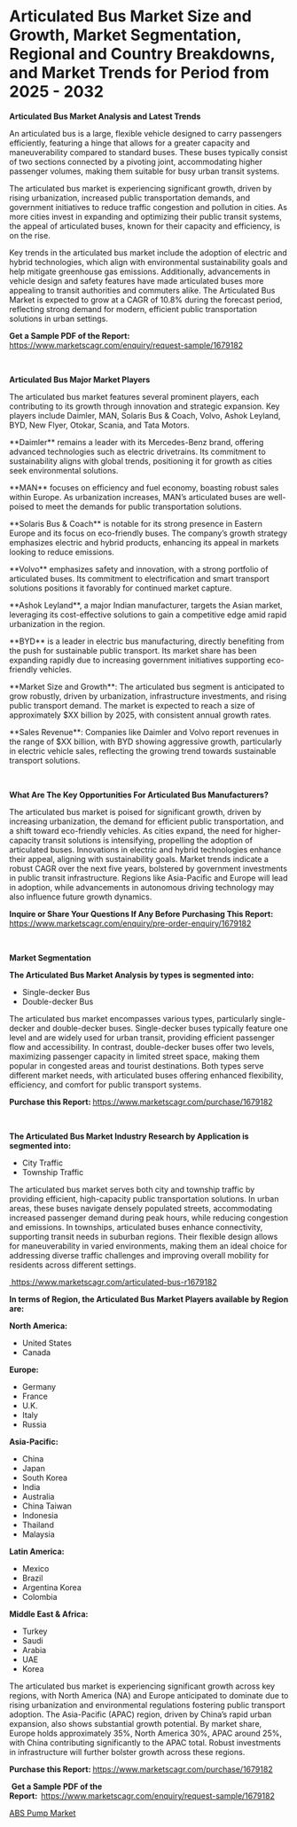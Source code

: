 <p><h1>Articulated Bus Market Size and Growth, Market Segmentation, Regional and Country Breakdowns, and Market Trends for Period from 2025 -  2032</h1></p><p><strong>Articulated Bus Market Analysis and Latest Trends</strong></p>
<p><p>An articulated bus is a large, flexible vehicle designed to carry passengers efficiently, featuring a hinge that allows for a greater capacity and maneuverability compared to standard buses. These buses typically consist of two sections connected by a pivoting joint, accommodating higher passenger volumes, making them suitable for busy urban transit systems.</p><p>The articulated bus market is experiencing significant growth, driven by rising urbanization, increased public transportation demands, and government initiatives to reduce traffic congestion and pollution in cities. As more cities invest in expanding and optimizing their public transit systems, the appeal of articulated buses, known for their capacity and efficiency, is on the rise. </p><p>Key trends in the articulated bus market include the adoption of electric and hybrid technologies, which align with environmental sustainability goals and help mitigate greenhouse gas emissions. Additionally, advancements in vehicle design and safety features have made articulated buses more appealing to transit authorities and commuters alike. The Articulated Bus Market is expected to grow at a CAGR of 10.8% during the forecast period, reflecting strong demand for modern, efficient public transportation solutions in urban settings.</p></p>
<p><strong>Get a Sample PDF of the Report:&nbsp;</strong> <a href="https://www.marketscagr.com/enquiry/request-sample/1679182?utm_campaign=1948&utm_medium=2&utm_source=Github&utm_content=ia&utm_term=30032025&utm_id=articulated-bus">https://www.marketscagr.com/enquiry/request-sample/1679182</a></p>
<p>&nbsp;</p>
<p><strong>Articulated Bus Major Market Players</strong></p>
<p><p>The articulated bus market features several prominent players, each contributing to its growth through innovation and strategic expansion. Key players include Daimler, MAN, Solaris Bus & Coach, Volvo, Ashok Leyland, BYD, New Flyer, Otokar, Scania, and Tata Motors.</p><p>**Daimler** remains a leader with its Mercedes-Benz brand, offering advanced technologies such as electric drivetrains. Its commitment to sustainability aligns with global trends, positioning it for growth as cities seek environmental solutions.</p><p>**MAN** focuses on efficiency and fuel economy, boasting robust sales within Europe. As urbanization increases, MAN’s articulated buses are well-poised to meet the demands for public transportation solutions.</p><p>**Solaris Bus & Coach** is notable for its strong presence in Eastern Europe and its focus on eco-friendly buses. The company’s growth strategy emphasizes electric and hybrid products, enhancing its appeal in markets looking to reduce emissions.</p><p>**Volvo** emphasizes safety and innovation, with a strong portfolio of articulated buses. Its commitment to electrification and smart transport solutions positions it favorably for continued market capture.</p><p>**Ashok Leyland**, a major Indian manufacturer, targets the Asian market, leveraging its cost-effective solutions to gain a competitive edge amid rapid urbanization in the region.</p><p>**BYD** is a leader in electric bus manufacturing, directly benefiting from the push for sustainable public transport. Its market share has been expanding rapidly due to increasing government initiatives supporting eco-friendly vehicles.</p><p>**Market Size and Growth**: The articulated bus segment is anticipated to grow robustly, driven by urbanization, infrastructure investments, and rising public transport demand. The market is expected to reach a size of approximately $XX billion by 2025, with consistent annual growth rates.</p><p>**Sales Revenue**: Companies like Daimler and Volvo report revenues in the range of $XX billion, with BYD showing aggressive growth, particularly in electric vehicle sales, reflecting the growing trend towards sustainable transport solutions.</p></p>
<p>&nbsp;</p>
<p><strong>What Are The Key Opportunities For Articulated Bus Manufacturers?</strong></p>
<p><p>The articulated bus market is poised for significant growth, driven by increasing urbanization, the demand for efficient public transportation, and a shift toward eco-friendly vehicles. As cities expand, the need for higher-capacity transit solutions is intensifying, propelling the adoption of articulated buses. Innovations in electric and hybrid technologies enhance their appeal, aligning with sustainability goals. Market trends indicate a robust CAGR over the next five years, bolstered by government investments in public transit infrastructure. Regions like Asia-Pacific and Europe will lead in adoption, while advancements in autonomous driving technology may also influence future growth dynamics.</p></p>
<p><strong>Inquire or Share Your Questions If Any Before Purchasing This Report:</strong> <a href="https://www.marketscagr.com/enquiry/pre-order-enquiry/1679182?utm_campaign=1948&utm_medium=2&utm_source=Github&utm_content=ia&utm_term=30032025&utm_id=articulated-bus">https://www.marketscagr.com/enquiry/pre-order-enquiry/1679182</a></p>
<p>&nbsp;</p>
<p><strong>Market Segmentation</strong></p>
<p><strong>The Articulated Bus Market Analysis by types is segmented into:</strong></p>
<p><ul><li>Single-decker Bus</li><li>Double-decker Bus</li></ul></p>
<p><p>The articulated bus market encompasses various types, particularly single-decker and double-decker buses. Single-decker buses typically feature one level and are widely used for urban transit, providing efficient passenger flow and accessibility. In contrast, double-decker buses offer two levels, maximizing passenger capacity in limited street space, making them popular in congested areas and tourist destinations. Both types serve different market needs, with articulated buses offering enhanced flexibility, efficiency, and comfort for public transport systems.</p></p>
<p><strong>Purchase this Report:&nbsp;</strong><a href="https://www.marketscagr.com/purchase/1679182?utm_campaign=1948&utm_medium=2&utm_source=Github&utm_content=ia&utm_term=30032025&utm_id=articulated-bus">https://www.marketscagr.com/purchase/1679182</a></p>
<p>&nbsp;</p>
<p><strong>The Articulated Bus Market Industry Research by Application is segmented into:</strong></p>
<p><ul><li>City Traffic</li><li>Township Traffic</li></ul></p>
<p><p>The articulated bus market serves both city and township traffic by providing efficient, high-capacity public transportation solutions. In urban areas, these buses navigate densely populated streets, accommodating increased passenger demand during peak hours, while reducing congestion and emissions. In townships, articulated buses enhance connectivity, supporting transit needs in suburban regions. Their flexible design allows for maneuverability in varied environments, making them an ideal choice for addressing diverse traffic challenges and improving overall mobility for residents across different settings.</p></p>
<p><a href="https://www.marketscagr.com/articulated-bus-r1679182?utm_campaign=1948&utm_medium=2&utm_source=Github&utm_content=ia&utm_term=30032025&utm_id=articulated-bus">&nbsp;https://www.marketscagr.com/articulated-bus-r1679182</a></p>
<p><strong>In terms of Region, the Articulated Bus Market Players available by Region are:</strong></p>
<p>
    <p> <strong> North America: </strong>
        <ul>
            <li>United States</li>
            <li>Canada</li>
        </ul>
        </p> 
    <p> <strong> Europe: </strong>
        <ul>
            <li>Germany</li>
            <li>France</li>
            <li>U.K.</li>
            <li>Italy</li>
            <li>Russia</li>
        </ul>
        </p> 
    <p> <strong> Asia-Pacific: </strong>
        <ul>
            <li>China</li>
            <li>Japan</li>
            <li>South Korea</li>
            <li>India</li>
            <li>Australia</li>
            <li>China Taiwan</li>
            <li>Indonesia</li>
            <li>Thailand</li>
            <li>Malaysia</li>
        </ul>
        </p> 
    <p> <strong> Latin America: </strong>
        <ul>
            <li>Mexico</li>
            <li>Brazil</li>
            <li>Argentina Korea</li>
            <li>Colombia</li>
        </ul>
        </p> 
    <p> <strong> Middle East & Africa: </strong>
        <ul>
            <li>Turkey</li>
            <li>Saudi</li>
            <li>Arabia</li>
            <li>UAE</li>
            <li>Korea</li>
        </ul>
    </p>
    </p>
<p><p>The articulated bus market is experiencing significant growth across key regions, with North America (NA) and Europe anticipated to dominate due to rising urbanization and environmental regulations fostering public transport adoption. The Asia-Pacific (APAC) region, driven by China’s rapid urban expansion, also shows substantial growth potential. By market share, Europe holds approximately 35%, North America 30%, APAC around 25%, with China contributing significantly to the APAC total. Robust investments in infrastructure will further bolster growth across these regions.</p></p>
<p><strong>Purchase this Report: </strong><a href="https://www.marketscagr.com/purchase/1679182?utm_campaign=1948&utm_medium=2&utm_source=Github&utm_content=ia&utm_term=30032025&utm_id=articulated-bus">https://www.marketscagr.com/purchase/1679182</a></p>
<p>&nbsp;<strong>Get a Sample PDF of the Report:&nbsp;&nbsp;</strong><a href="https://www.marketscagr.com/enquiry/request-sample/1679182?utm_campaign=1948&utm_medium=2&utm_source=Github&utm_content=ia&utm_term=30032025&utm_id=articulated-bus">https://www.marketscagr.com/enquiry/request-sample/1679182</a></p>
<p><strong></strong></p>
<p><p><a href="https://github.com/rahu1506/Market-Research-Report-List-7/blob/main/abs-pump-market.md?utm_campaign=1948&utm_medium=2&utm_source=Github&utm_content=ia&utm_term=30032025&utm_id=articulated-bus">ABS Pump Market</a></p></p>